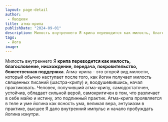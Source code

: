 ```yaml
---
layout: page-detail
author:
 - Яшодеви
title: атма-крипа
publishDate: "2024-09-01"
description: Милость внутреннего Я крипа переводится как милость, благословение, нисхождение, передача, покровительство, божественная поддержка. Атма-крипа - это второй вид милости, который обычно наступает после того, как йогин получает милость священных писаний (шастра-крипу) и, воодушевившись, начал практиковать. Человек, получивший атма-крипу, самодостаточен, устойчив, обладает сильной верой, самокритичен в том, что различает в себе майю и истину, это подлинный практик. Атма-крипа проявляется в теле и уме йогина как ясность ума, великая вера, энтузиазм в практике, высшее Я дало внутренний импульс и начало пробуждать йогина изнутри.
tags:
 - йога
image: 
---
```


Милость внутреннего Я __крипа переводится как милость, благословение, нисхождение, передача, покровительство, божественная поддержка__. Атма-крипа - это второй вид милости, который обычно наступает после того, как йогин получает милость священных писаний (шастра-крипу) и, воодушевившись, начал практиковать. Человек, получивший атма-крипу, самодостаточен, устойчив, обладает сильной верой, самокритичен в том, что различает в себе майю и истину, это подлинный практик. Атма-крипа проявляется в теле и уме йогина как ясность ума, великая вера, энтузиазм в практике, высшее Я дало внутренний импульс и начало пробуждать йогина изнутри.


